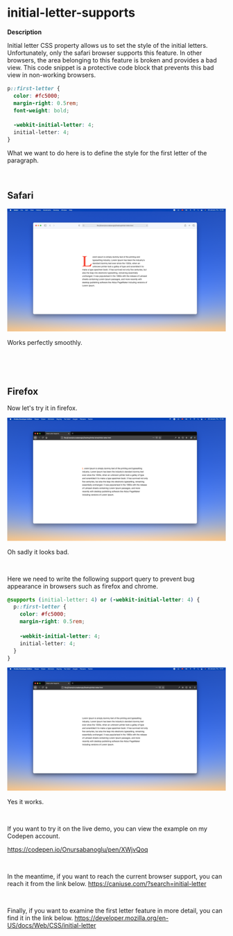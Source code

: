 # initial-letter-supports

**Description**

Initial letter CSS property allows us to set the style of the initial letters. Unfortunately, only the safari browser supports this feature. In other browsers, the area belonging to this feature is broken and provides a bad view. This code snippet is a protective code block that prevents this bad view in non-working browsers.

```css
p::first-letter {
  color: #fc5000;
  margin-right: 0.5rem;
  font-weight: bold;

  -webkit-initial-letter: 4;
  initial-letter: 4;
}
```

What we want to do here is to define the style for the first letter of the paragraph.

<p>&nbsp;</p>

## Safari
![Safari](browsers/Safari.png?raw=true)

Works perfectly smoothly.

<p>&nbsp;</p>
<p>&nbsp;</p>

## Firefox
Now let's try it in firefox.

![Firefox-no-supports](browsers/firefox-no-supports.png?raw=true)

Oh sadly it looks bad.

<p>&nbsp;</p>

Here we need to write the following support query to prevent bug appearance in browsers such as firefox and chrome.

```css
@supports (initial-letter: 4) or (-webkit-initial-letter: 4) {
  p::first-letter {
    color: #fc5000;
    margin-right: 0.5rem;

    -webkit-initial-letter: 4;
    initial-letter: 4;
  }
}
```

![Firefox-supports](browsers/firefox-supports.png?raw=true)

Yes it works.


<p>&nbsp;</p>
If you want to try it on the live demo, you can view the example on my Codepen account.

https://codepen.io/Onursabanoglu/pen/XWjvQoq


<p>&nbsp;</p>


In the meantime, if you want to reach the current browser support, you can reach it from the link below.
https://caniuse.com/?search=initial-letter


<p>&nbsp;</p>


Finally, if you want to examine the first letter feature in more detail, you can find it in the link below.
https://developer.mozilla.org/en-US/docs/Web/CSS/initial-letter
